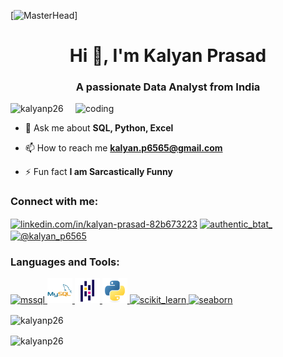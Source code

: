 [![MasterHead](https://user-images.githubusercontent.com/100776074/186128407-9dcde78e-1ee5-4755-b26d-c410b66091d2.jpg)]
<h1 align="center">Hi 👋, I'm Kalyan Prasad</h1>
<h3 align="center">A passionate Data Analyst from India</h3>
<img align="right" alt="coding" width="400" src="https://i.pinimg.com/originals/fc/71/63/fc71635c7f1b09ed30413f59bb749582.gif">

<p align="left"> <img src="https://komarev.com/ghpvc/?username=kalyanp26&label=Profile%20views&color=0e75b6&style=flat" alt="kalyanp26" /> </p>

- 💬 Ask me about **SQL, Python, Excel**

- 📫 How to reach me **kalyan.p6565@gmail.com**

- ⚡ Fun fact **I am Sarcastically Funny**

<h3 align="left">Connect with me:</h3>
<p align="left">
<a href="https://linkedin.com/in/linkedin.com/in/kalyan-prasad-82b673223" target="blank"><img align="center" src="https://raw.githubusercontent.com/rahuldkjain/github-profile-readme-generator/master/src/images/icons/Social/linked-in-alt.svg" alt="linkedin.com/in/kalyan-prasad-82b673223" height="30" width="40" /></a>
<a href="https://instagram.com/authentic_btat_" target="blank"><img align="center" src="https://raw.githubusercontent.com/rahuldkjain/github-profile-readme-generator/master/src/images/icons/Social/instagram.svg" alt="authentic_btat_" height="30" width="40" /></a>
<a href="https://www.hackerrank.com/@kalyan_p6565" target="blank"><img align="center" src="https://raw.githubusercontent.com/rahuldkjain/github-profile-readme-generator/master/src/images/icons/Social/hackerrank.svg" alt="@kalyan_p6565" height="30" width="40" /></a>
</p>

<h3 align="left">Languages and Tools:</h3>
<p align="left"> <a href="https://www.microsoft.com/en-us/sql-server" target="_blank" rel="noreferrer"> <img src="https://www.svgrepo.com/show/303229/microsoft-sql-server-logo.svg" alt="mssql" width="40" height="40"/> </a> <a href="https://www.mysql.com/" target="_blank" rel="noreferrer"> <img src="https://raw.githubusercontent.com/devicons/devicon/master/icons/mysql/mysql-original-wordmark.svg" alt="mysql" width="40" height="40"/> </a> <a href="https://pandas.pydata.org/" target="_blank" rel="noreferrer"> <img src="https://raw.githubusercontent.com/devicons/devicon/2ae2a900d2f041da66e950e4d48052658d850630/icons/pandas/pandas-original.svg" alt="pandas" width="40" height="40"/> </a> <a href="https://www.python.org" target="_blank" rel="noreferrer"> <img src="https://raw.githubusercontent.com/devicons/devicon/master/icons/python/python-original.svg" alt="python" width="40" height="40"/> </a> <a href="https://scikit-learn.org/" target="_blank" rel="noreferrer"> <img src="https://upload.wikimedia.org/wikipedia/commons/0/05/Scikit_learn_logo_small.svg" alt="scikit_learn" width="40" height="40"/> </a> <a href="https://seaborn.pydata.org/" target="_blank" rel="noreferrer"> <img src="https://seaborn.pydata.org/_images/logo-mark-lightbg.svg" alt="seaborn" width="40" height="40"/> </a> </p>

<p><img align="center" src="https://github-readme-stats.vercel.app/api/top-langs?username=kalyanp26&show_icons=true&locale=en&layout=compact" alt="kalyanp26" /></p>

<p><img align="center" src="https://github-readme-streak-stats.herokuapp.com/?user=kalyanp26&" alt="kalyanp26" /></p>

